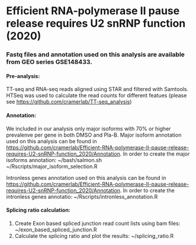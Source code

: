 # Efficient RNA-polymerase II pause release requires U2 snRNP function (2020)

### Fastq files and annotation used on this analysis are available from GEO series GSE148433.

#### Pre-analysis:   
TT-seq and RNA-seq reads aligned using STAR and filtered with Samtools. HTSeq  was used to calculate the read counts for different featues (please see https://github.com/cramerlab/TT-seq_analysis)


#### Annotation:
We included in our analysis only major isoforms with 70% or higher prevalenve per gene in both DMSO and Pla-B.
Major isoform annotation used on this analysis can be found in https://github.com/cramerlab/Efficient-RNA-polymerase-II-pause-release-requires-U2-snRNP-function_2020/Annotation. 
In order to create the major isoforms annotation:
~/bash/salmon.sh
~/Rscripts/major_isoform_selection.R

Intronless genes annotation used on this analysis can be found in https://github.com/cramerlab/Efficient-RNA-polymerase-II-pause-release-requires-U2-snRNP-function_2020/Annotation. 
In order to create the intronless genes annotatio:
~/Rscripts/intronless_annotation.R

#### Splicing ratio calculation:
1) Create Exon based spliced junction read count lists using bam files:
~/exon_based_spliced_junction.R
2) Calculate the splicing ratio and plot the results:
~/splicing_ratio.R

